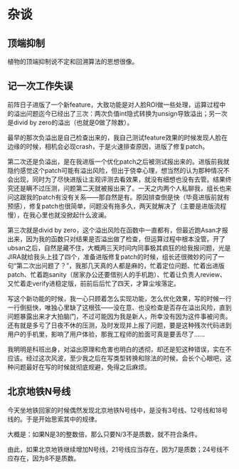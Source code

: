 # 杂谈

## 顶端抑制

植物的顶端抑制说不定和回溯算法的思想很像。

## 记一次工作失误

前阵日子进版了一个新feature，大致功能是对人脸ROI做一些处理，运算过程中的溢出问题迄今已经出了三次：两次负值int隐式转换为unsign导致溢出；另一次是divid by zero的溢出（也就是0做了除数）。

最早的那次负溢出是自己检查出来的，我自己测试feature效果的时候发现人脸在边缘的时候，相机会必现crash，于是火速排查原因，进版了修复patch。

第二次还是负溢出，是在我进版一个优化patch之后被测试报出来的。进版前我就隐约感觉这个patch可能有溢出风险，但出于侥幸心理，想当然的认为那种情况不会出现，同时为了尽快进版让主观评测去看效果，就没有细想也没有去管。结果终究还是瞒不过压测，问题第二天就被报出来了。一天之内两个人私聊我，组长也来问这跟我的patch有没有关系——那自然是有。原因排查倒是快（毕竟进版前就有预感），修复patch也很简单，问题没有拖多久，两天就解决了（主要是进版流程慢），在我心里也就没掀起什么波澜。

第三次就是divid by zero，这个溢出风险在函数中一直都有，但最近跑Asan才报出来，因为我的函数只对结果是否溢出做了检查，但运算过程中根本没管。开了ubsan之后，自然是藏不住，大概两三天时间内同事极其疯狂的给我报问题，光是JIRA就给我头上挂了四个，准备进版修复patch的时候，组长还很微妙的问了一句“第二次出问题了？”，我那几天真的人都是麻的，忙着定位问题、忙着出进版patch、忙着跑sanity（居家办公还要借别人的手机跑）、忙着让负责人review、又忙着走verify进稳定版，前前后后忙了四天，才算尘埃落定。

写这个新功能的时候，我一心只顾着怎么实现功能，怎么优化效果，写的时候一行一行倒挺快，唯独心里缺了这根弦——没在意、也没检查是否存在溢出风险，直到问题暴露出来才大拍脑门，不过可能因为我是新人，所幸没有因为这件事被问责。还有就是多亏了日夜不休的压测，及时发现并上报了问题，要是这种残次代码进到用户的手机里，影响了用户体验，那我工程师的脸面可真是要丢尽了……

我明明是科班出身，对溢出原理和危害也明白的透彻，却还是犯这种错误，实在不应该。经过这次风波，至少我之后在写类型转换和除法的时候，会长个心眼吧，这种问题最好在写的时候就彻底规避，免得之后麻烦。

## 北京地铁N号线

今天坐地铁回家的时候偶然发现北京地铁N号线中，是没有3号线、12号线和18号线的。于是开始思索其中的规律。

大概是：如果N是3的整数倍，那么只要N/3不是质数，就不符合条件。

由此，如果北京地铁继续增加N号线，21号线应当存在，因为7是质数；24号线不应存在，因为8不是质数。